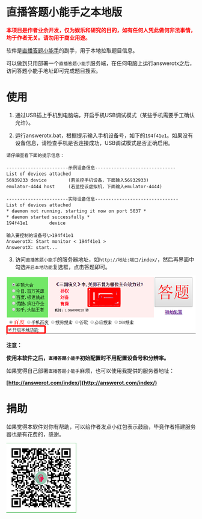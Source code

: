 # 直播答题小能手之本地版

<font color="red"><b>本项目是作者业余开发，仅为娱乐和研究的目的，如有任何人凭此做何非法事情，均于作者无关。请勿用于商业用途。</b></font>

软件是[直播答题小能手](https://github.com/anhkgg/answerot)的副手，用于本地拉取题目信息。

可以做到只用部署一个`直播答题小能手`服务端，在任何电脑上运行answerotx之后，访问答题小能手地址即可完成题目搜索。

# 使用

1. 通过USB插上手机到电脑端，开启手机USB调试模式（某些手机需要手工确认允许）。

2. 运行answerotx.bat，根据提示输入手机设备号，如下的`194f41e1`。如果没有设备信息，请检查手机是否连接成功，USB调试模式是否正确启用。

```
请仔细查看下面的提示信息：

-----------------------示例设备信息------------------------------
List of devices attached
56939233 device        (若监控手机设备，下面输入56932933)
emulator-4444 host     (若监控该虚拟机，下面输入emulator-4444)

-----------------------实际设备信息-------------------------------
List of devices attached
* daemon not running. starting it now on port 5037 *
* daemon started successfully *
194f41e1        device

输入要控制的设备号\>194f41e1
AnswerotX: Start monitor < 194f41e1 >
AnswerotX: start...
```

3. 访问`直播答题小能手`的服务器地址，如`http://地址:端口/index/`，然后再界面中勾选`开启本地功能`复选框，点击答题即可。

![img](config.png)

**注意：**

**使用本软件之后，`直播答题小能手`初始配置时不用配置设备号和分辨率。**

如果觉得自己部署`直播答题小能手`麻烦，也可以使用我提供的服务器地址：

**[http://answerot.com/index/](http://answerot.com/index/)**

# 捐助

如果觉得本软件对你有帮助，可以给作者发点小红包表示鼓励，毕竟作者搭建服务器也是有花费的，感谢。

![img](wechatpay.png)





